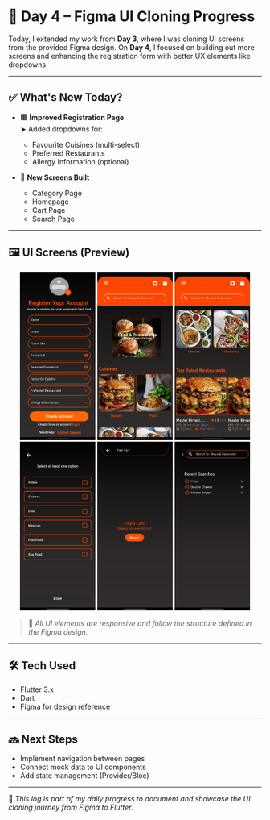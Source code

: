 # 📅 Day 4 – Figma UI Cloning Progress

Today, I extended my work from **Day 3**, where I was cloning UI screens from the provided Figma design. On **Day 4**, I focused on building out more screens and enhancing the registration form with better UX elements like dropdowns.

---

## ✅ What's New Today?

- 🟧 **Improved Registration Page**  
  ➤ Added dropdowns for:
  - Favourite Cuisines (multi-select)
  - Preferred Restaurants
  - Allergy Information (optional)

- 📂 **New Screens Built**
  - Category Page
  - Homepage
  - Cart Page
  - Search Page

---

## 🖼️ UI Screens (Preview)

<p align="center">
  <img src="screenshots/registeration.jpeg" alt="Registration Page" width="150"/>
  <img src="screenshots/home1.jpeg" alt="Home Page" width="150"/>
  <img src="screenshots/home2.jpeg" alt="Home Page" width="150"/>
  <img src="screenshots/category.jpeg" alt="Category Page" width="150"/>
  <img src="screenshots/cart.jpeg" alt="Cart Page" width="150"/>
  <img src="screenshots/search.jpeg" alt="Search Page" width="150"/>
</p>

> 📌 *All UI elements are responsive and follow the structure defined in the Figma design.*

---

## 🛠️ Tech Used

- Flutter 3.x
- Dart
- Figma for design reference

---

## 🔜 Next Steps

- Implement navigation between pages
- Connect mock data to UI components
- Add state management (Provider/Bloc)

---

📁 _This log is part of my daily progress to document and showcase the UI cloning journey from Figma to Flutter._

